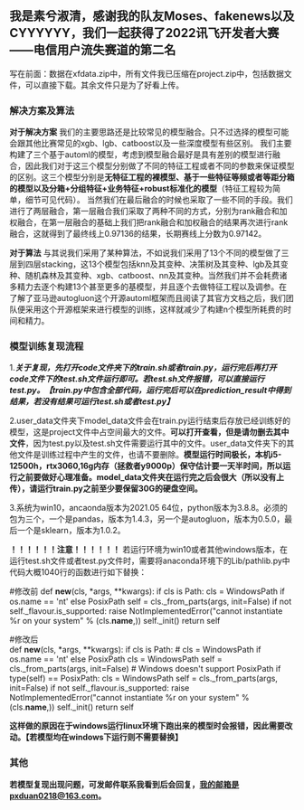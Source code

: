  ## 我是素兮淑清，感谢我的队友Moses、fakenews以及CYYYYYY，我们一起获得了2022讯飞开发者大赛——电信用户流失赛道的第二名
 
 写在前面：数据在xfdata.zip中，所有文件我已压缩在project.zip中，包括数据文件，可以直接下载。其余文件只是为了好看上传。
 
### **解决方案及算法**

**对于解决方案**
我们的主要思路还是比较常见的模型融合。只不过选择的模型可能会跟其他比赛常见的xgb、lgb、catboost以及一些深度模型有些区别。
我们主要构建了三个基于automl的模型，考虑到模型融合最好是具有差别的模型进行融合，因此我们对于这三个模型分别做了不同的特征工程或者不同的参数来保证模型的区别。这三个模型分别是**无特征工程的裸模型、基于一些特征等频或者等距分箱的模型以及分箱+分组特征+业务特征+robust标准化的模型**（特征工程较为简单，细节可见代码）。
当然我们在最后融合的时候也采取了一些不同的手段。我们进行了两层融合，第一层融合我们采取了两种不同的方式，分别为rank融合和加权融合，在第一层融合的基础上我们把rank融合和加权融合的结果再次进行rank融合，这就得到了最终线上0.97136的结果，长期赛线上分数为0.97142。

**对于算法**
与其说我们采用了某种算法，不如说我们采用了13个不同的模型做了三层到四层stacking，这13个模型包括knn及其变种、决策树及其变种、lgb及其变种、随机森林及其变种、xgb、catboost、nn及其变种。当然我们并不会耗费诸多精力去逐个构建13个甚至更多的基模型，并且逐个去做特征工程以及调参。在了解了亚马逊autogluon这个开源automl框架而且阅读了其官方文档之后，我们团队便采用这个开源框架来进行模型的训练，这样就减少了构建n个模型所耗费的时间和精力。

### **模型训练复现流程**

1.***关于复现，先打开code文件夹下的train.sh或者train.py，运行完后再打开code文件下的test.sh文件运行即可。若test.sh文件报错，可以直接运行test.py。【train.py中包含全部代码，运行完后可以在prediction_result中得到结果，若没有结果可运行test.sh或者test.py】***

2.user_data文件夹下model_data文件会在train.py运行结束后存放已经训练好的模型，这是project文件中占空间最大的文件。**可以打开查看，但是请勿删去其中文件**，因为test.py以及test.sh文件需要运行其中的文件。user_data文件夹下的其他文件是训练过程中产生的文件，也请不要删除。**模型运行时间极长，本机i5-12500h，rtx3060,16g内存（拯救者y9000p）保守估计要一天半时间，所以运行之前要做好心理准备。model_data文件夹在运行完之后会很大（所以没有上传），请运行train.py之前至少要保留30G的硬盘空间。**

3.系统为win10，ancaonda版本为2021.05 64位，python版本为3.8.8。必须的包为三个，一个是pandas，版本为1.4.3，另一个是autogluon，版本为0.5.0，最后一个是sklearn，版本为1.0.2。

**！！！！！！注意！！！！！！**
若运行环境为win10或者其他windows版本，在运行test.sh文件或者test.py文件时，需要将anaconda环境下的Lib/pathlib.py中代码大概1040行的函数进行如下替换：

#修改前
def __new__(cls, *args, **kwargs):
        if cls is Path:
            cls = WindowsPath if os.name == 'nt' else PosixPath
        self = cls._from_parts(args, init=False)
        if not self._flavour.is_supported:
            raise NotImplementedError("cannot instantiate %r on your system"
                                      % (cls.__name__,))
        self._init()
        return self

#修改后    
def __new__(cls, *args, **kwargs):
        if cls is Path:
            # cls = WindowsPath if os.name == 'nt' else PosixPath
            cls = WindowsPath
        self = cls._from_parts(args, init=False)
        # Windows doesn't support PosixPath
        if type(self) == PosixPath:
            cls = WindowsPath
            self = cls._from_parts(args, init=False)
        if not self._flavour.is_supported:
            raise NotImplementedError("cannot instantiate %r on your system"
                                      % (cls.__name__,))
        self._init()
        return self


**这样做的原因在于windows运行linux环境下跑出来的模型时会报错，因此需要改动。【若模型均在windows下运行则不需要替换】**

### **其他**

**若模型复现出现问题，可发邮件联系我看到后会回复，我的邮箱是pxduan0218@163.com。**
